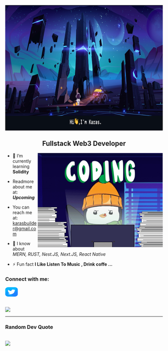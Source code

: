 
<picture>
<img align="center" src="assets/banner.png" alt="Banner Karas" height="400px" width="100%" />
</picture>

<h2 align="center">Fullstack Web3 Developer</h3>
<picture>
    <img  align="right" width='400px' alt="Coding Karas" src="assets/gif/giphy.gif" alt="Linked link of Karas"/>
</picture>

<p align='left'>

- 🌱 I’m currently learning **Solidity**

- Readmore about me at: ***Upcoming***
- You can reach me at: karasbuilder@gmail.com
- 💬 I know about _MERN, RUST, Nest.JS, Next.JS, React Native_
- ⚡ Fun fact **I Like Listen To Music , Drink coffe ...**
</p>

<h3 align="left">Connect with me:</h3>
<p align="left">
<a href="https://twitter.com/karas_builder"  target=”_blank” rel=”noreferrer”>
  <picture>
    <img align="center" src="assets/social/twitter.svg" alt="Twitter link of Karas" height="30" width="40" />
  </picture>
</a>
</p>

<br />
<img align="center" src="https://github-readme-stats.vercel.app/api?username=karasbuilder&show_icons=true&theme=transparent" />

---

### Random Dev Quote

## ![](https://quotes-github-readme.vercel.app/api?type=horizontal&theme=radical)
